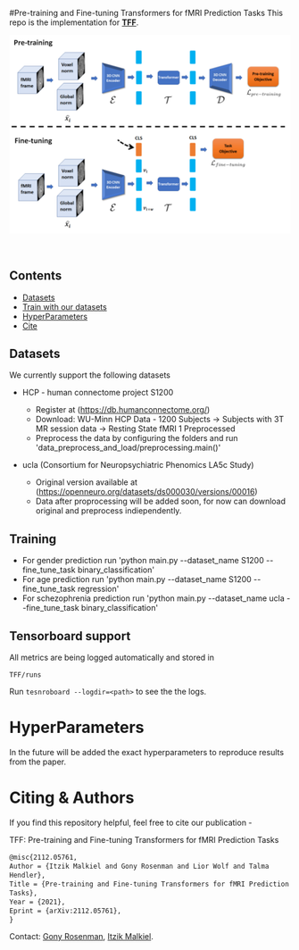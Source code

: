 #Pre-training and Fine-tuning Transformers for fMRI Prediction Tasks
This repo is the implementation for [**TFF**](https://arxiv.org/abs/2112.05761v1). 


<p align="center">
    <img src="data/images/architecture_image.PNG" width="600"/>
</p>


&nbsp;
## Contents
- [Datasets](#datasets)
- [Train with our datasets](#training)
- [HyperParameters](#HyperParameters)
- [Cite](#cite)


## Datasets
We currently support the following datasets
* HCP - human connectome project S1200
  * Register at (https://db.humanconnectome.org/)
  * Download: WU-Minn HCP Data - 1200 Subjects -> Subjects with 3T MR session data -> Resting State fMRI 1 Preprocessed
  * Preprocess the data by configuring the folders and run 'data_preprocess_and_load/preprocessing.main()'
    
* ucla (Consortium for Neuropsychiatric Phenomics LA5c Study) 
  * Original version available at (https://openneuro.org/datasets/ds000030/versions/00016)
  * Data after proprocessing will be added soon, for now can download original and preprocess indiependently.



## Training
* For gender prediction run 'python main.py --dataset_name S1200 --fine_tune_task binary_classification'
* For age prediction run 'python main.py --dataset_name S1200 --fine_tune_task regression'
* For schezophrenia prediction run 'python main.py --dataset_name ucla --fine_tune_task binary_classification'

## Tensorboard support
All metrics are being logged automatically and stored in
```
TFF/runs
```
Run `tesnroboard --logdir=<path>` to see the the logs.

# HyperParameters
In the future will be added the exact hyperparameters to reproduce results from the paper.



# Citing & Authors
If you find this repository helpful, feel free to cite our publication -

 TFF: Pre-training and Fine-tuning Transformers for fMRI Prediction Tasks
 ```
@misc{2112.05761,
Author = {Itzik Malkiel and Gony Rosenman and Lior Wolf and Talma Hendler},
Title = {Pre-training and Fine-tuning Transformers for fMRI Prediction Tasks},
Year = {2021},
Eprint = {arXiv:2112.05761},
}
 ```

Contact: [Gony Rosenman](mailto:gonyrosenman@mail.tau.ac.il), [Itzik Malkiel](mailto:itzik.malkiel@microsoft.com).
